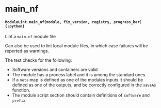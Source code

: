 # main_nf

#### `ModuleLint.main_nf(module, fix_version, registry, progress_bar){:python}`

Lint a `main.nf` module file

Can also be used to lint local module files,
in which case failures will be reported as
warnings.

The test checks for the following:

- Software versions and containers are valid
- The module has a process label and it is among
  the standard ones.
- If a `meta` map is defined as one of the modules
  inputs it should be defined as one of the outputs,
  and be correctly configured in the `saveAs` function.
- The module script section should contain definitions
  of `software` and `prefix`
